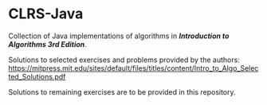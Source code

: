 # CLRS-Java

Collection of Java implementations of algorithms in **_Introduction to Algorithms 3rd Edition_**.

Solutions to selected exercises and problems provided by the authors:
https://mitpress.mit.edu/sites/default/files/titles/content/Intro_to_Algo_Selected_Solutions.pdf

Solutions to remaining exercises are to be provided in this repository.

